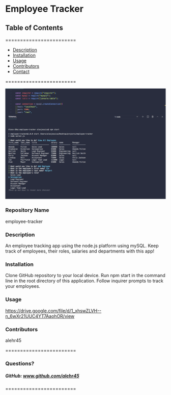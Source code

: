 
# Employee Tracker


## **Table of Contents**
========================
* [Description](#description)
* [Installation](#installation)
* [Usage](#usage)
* [Contributors](#contributors)
* [Contact](#questions)

========================

![Alt text](/screenshot.png?raw=true "Optional Title")

### **Repository Name**  
employee-tracker

### **Description**  
An employee tracking app using the node.js platform using mySQL. Keep track of employees, their roles, salaries and departments with this app!

### **Installation**  
Clone GitHub repository to your local device. Run npm start in the command line in the root directory of this application. Follow inquirer prompts to track your employees.

### **Usage**  
https://drive.google.com/file/d/1_xhswZLVH--n_6wXr21UUC4YT7AaohOR/view

### **Contributors**  
alehr45

========================

### Questions?
##### GitHub: www.github.com/alehr45  

========================
